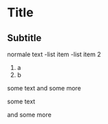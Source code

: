 
# Title

## Subtitle

normale text 
-list item 
-list item 2
1. a
2. b

some text 
and some more

some text 

and some more 
